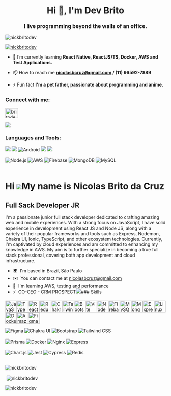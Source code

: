 <h1 align="center">Hi 👋, I'm Dev Brito</h1>
<h3 align="center">I live programming beyond the walls of an office.</h3>

<p align="left"> <img src="https://komarev.com/ghpvc/?username=nickbritodev&label=Profile%20views&color=0e75b6&style=flat" alt="nickbritodev" /> </p>

<p align="left"> <a href="https://github.com/ryo-ma/github-profile-trophy"><img src="https://github-profile-trophy.vercel.app/?username=nickbritodev&theme=nord" alt="nickbritodev" /></a> </p>

- 🌱 I’m currently learning **React Native, ReactJS/TS, Docker, AWS and Test Applications.**

- 📫 How to reach me **nicolasbcruz@gmail.com / (11) 96592-7889**

- ⚡ Fun fact **I'm a pet father, passionate about programming and anime.**

<h3 align="left">Connect with me:</h3>
<p align="left">
<a href="https://linkedin.com/in/britodev" target="blank"><img align="center" src="https://raw.githubusercontent.com/rahuldkjain/github-profile-readme-generator/master/src/images/icons/Social/linked-in-alt.svg" alt="britodev" height="30" width="40" /></a>
</p>

<img align="center" src="https://github-readme-activity-graph.vercel.app/graph?username=nickbritodev&theme=react&hide_border=true&show_icons=true&custom_title=Grafico%20de%20Contribuicao" />

<h3 align="left">Languages and Tools:</h3>
<div align="left">
<img src="https://img.shields.io/badge/React-20232A?style=for-the-badge&logo=react&logoColor=61DAFB"/>
<img src="https://img.shields.io/badge/React_Native-20232A?style=for-the-badge&logo=react&logoColor=61DAFB"/>
<img src="https://img.shields.io/badge/Android-3DDC84?style=for-the-badge&logo=android&logoColor=white" alt="Android">
<img src="https://img.shields.io/badge/JavaScript-F7DF1E?style=for-the-badge&logo=javascript&logoColor=black"/>
<img src="https://img.shields.io/badge/TypeScript-007ACC?style=for-the-badge&logo=typescript&logoColor=white"/>
</div>
<br>
<div align="left">
<img src="https://img.shields.io/badge/Node.js-339933?style=for-the-badge&logo=node.js&logoColor=white" alt="Node.js">
<img src="https://img.shields.io/badge/AWS-232F3E?style=for-the-badge&logo=amazon-aws&logoColor=white" alt="AWS">
<img src="https://img.shields.io/badge/Firebase-FFCA28?style=for-the-badge&logo=firebase&logoColor=black" alt="Firebase">
<img src="https://img.shields.io/badge/MongoDB-47A248?style=for-the-badge&logo=mongodb&logoColor=white" alt="MongoDB">
<img src="https://img.shields.io/badge/MySQL-4479A1?style=for-the-badge&logo=mysql&logoColor=white" alt="MySQL">
</div>
<br>


Hi ![](https://user-images.githubusercontent.com/18350557/176309783-0785949b-9127-417c-8b55-ab5a4333674e.gif)My name is Nicolas Brito da Cruz
=============================================================================================================================================

Full Sack Developer JR
----------------------

I'm a passionate junior full stack developer dedicated to crafting amazing web and mobile experiences. With a strong focus on JavaScript, I have solid experience in development using React JS and Node JS, along with a variety of their popular frameworks and tools such as Express, Nodemon, Chakra UI, Ionic, TypeScript, and other ecosystem technologies. Currently, I'm captivated by cloud experiences and am committed to enhancing my knowledge in AWS. My aim is to further specialize in becoming a true full stack professional, covering both app development and cloud infrastructure.

*   🌍  I'm based in Brazil, São Paulo
*   ✉️  You can contact me at [nicolasbcruz@gmail.com](mailto:nicolasbcruz@gmail.com)
*   🧠  I'm learning AWS, testing and performance
*   ⚡  CO-CEO - CRM PROSPECT<a href="https://www.github.com/NickBritoDev" target="_blank" rel="noreferrer"><img
                  src="https://img.shields.io/github/followers/NickBritoDev?logo=github&style=for-the-badge&color=0891b2&labelColor=1c1917" /></a>### Skills 
<p align="left">
<a href="https://developer.mozilla.org/en-US/docs/Web/JavaScript" target="_blank" rel="noreferrer"><img src="https://raw.githubusercontent.com/danielcranney/readme-generator/main/public/icons/skills/javascript-colored.svg" width="36" height="36" alt="JavaScript" /></a><a href="https://www.typescriptlang.org/" target="_blank" rel="noreferrer"><img src="https://raw.githubusercontent.com/danielcranney/readme-generator/main/public/icons/skills/typescript-colored.svg" width="36" height="36" alt="TypeScript" /></a><a href="https://reactjs.org/" target="_blank" rel="noreferrer"><img src="https://raw.githubusercontent.com/danielcranney/readme-generator/main/public/icons/skills/react-colored.svg" width="36" height="36" alt="React" /></a><a href="https://redux.js.org/" target="_blank" rel="noreferrer"><img src="https://raw.githubusercontent.com/danielcranney/readme-generator/main/public/icons/skills/redux-colored.svg" width="36" height="36" alt="Redux" /></a><a href="https://chakra-ui.com/" target="_blank" rel="noreferrer"><img src="https://raw.githubusercontent.com/danielcranney/readme-generator/main/public/icons/skills/chakra-colored.svg" width="36" height="36" alt="Chakra UI" /></a><a href="https://tailwindcss.com/" target="_blank" rel="noreferrer"><img src="https://raw.githubusercontent.com/danielcranney/readme-generator/main/public/icons/skills/tailwindcss-colored.svg" width="36" height="36" alt="TailwindCSS" /></a><a href="https://getbootstrap.com/" target="_blank" rel="noreferrer"><img src="https://raw.githubusercontent.com/danielcranney/readme-generator/main/public/icons/skills/bootstrap-colored.svg" width="36" height="36" alt="Bootstrap" /></a><a href="https://vitejs.dev/" target="_blank" rel="noreferrer"><img src="https://raw.githubusercontent.com/danielcranney/readme-generator/main/public/icons/skills/vite-colored.svg" width="36" height="36" alt="Vite" /></a><a href="https://nodejs.org/en/" target="_blank" rel="noreferrer"><img src="https://raw.githubusercontent.com/danielcranney/readme-generator/main/public/icons/skills/nodejs-colored.svg" width="36" height="36" alt="NodeJS" /></a><a href="https://firebase.google.com/" target="_blank" rel="noreferrer"><img src="https://raw.githubusercontent.com/danielcranney/readme-generator/main/public/icons/skills/firebase-colored.svg" width="36" height="36" alt="Firebase" /></a><a href="https://www.mysql.com/" target="_blank" rel="noreferrer"><img src="https://raw.githubusercontent.com/danielcranney/readme-generator/main/public/icons/skills/mysql-colored.svg" width="36" height="36" alt="MySQL" /></a><a href="https://www.mongodb.com/" target="_blank" rel="noreferrer"><img src="https://raw.githubusercontent.com/danielcranney/readme-generator/main/public/icons/skills/mongodb-colored.svg" width="36" height="36" alt="MongoDB" /></a><a href="https://expressjs.com/" target="_blank" rel="noreferrer"><img src="https://raw.githubusercontent.com/danielcranney/readme-generator/main/public/icons/skills/express-colored.svg" width="36" height="36" alt="Express" /></a><a href="https://www.linux.org" target="_blank" rel="noreferrer"><img src="https://raw.githubusercontent.com/danielcranney/readme-generator/main/public/icons/skills/linux-colored.svg" width="36" height="36" alt="Linux" /></a><a href="https://www.docker.com/" target="_blank" rel="noreferrer"><img src="https://raw.githubusercontent.com/danielcranney/readme-generator/main/public/icons/skills/docker-colored.svg" width="36" height="36" alt="Docker" /></a><a href="https://aws.amazon.com" target="_blank" rel="noreferrer"><img src="https://raw.githubusercontent.com/danielcranney/readme-generator/main/public/icons/skills/aws-colored.svg" width="36" height="36" alt="Amazon Web Services" /></a><a href="https://www.figma.com/" target="_blank" rel="noreferrer"><img src="https://raw.githubusercontent.com/danielcranney/readme-generator/main/public/icons/skills/figma-colored.svg" width="36" height="36" alt="Figma" /></a>
</p>
                    
           
              
<div align="left">
<img src="https://img.shields.io/badge/Figma-F24E1E?style=for-the-badge&logo=figma&logoColor=white" alt="Figma">
<img src="https://img.shields.io/badge/Chakra_UI-319795?style=for-the-badge&logo=chakra-ui&logoColor=white" alt="Chakra UI">
<img src="https://img.shields.io/badge/Bootstrap-563D7C?style=for-the-badge&logo=bootstrap&logoColor=white" alt="Bootstrap">
<img src="https://img.shields.io/badge/Tailwind_CSS-38B2AC?style=for-the-badge&logo=tailwind-css&logoColor=white" alt="Tailwind CSS">
</div>
<br>
<div align="left">
<img src="https://img.shields.io/badge/Prisma-2D3748?style=for-the-badge&logo=prisma&logoColor=white" alt="Prisma">
<img src="https://img.shields.io/badge/Docker-2496ED?style=for-the-badge&logo=docker&logoColor=white" alt="Docker">
<img src="https://img.shields.io/badge/Nginx-009639?style=for-the-badge&logo=nginx&logoColor=white" alt="Nginx">
<img src="https://img.shields.io/badge/Express-000000?style=for-the-badge&logo=express&logoColor=white" alt="Express">
</div>
<br>
<div align="left">
<img src="https://img.shields.io/badge/Chart.js-FF6384?style=for-the-badge&logo=chart.js&logoColor=white" alt="Chart.js">
<img src="https://img.shields.io/badge/Jest-C21325?style=for-the-badge&logo=jest&logoColor=white" alt="Jest">
<img src="https://img.shields.io/badge/Cypress-17202C?style=for-the-badge&logo=cypress&logoColor=white" alt="Cypress">
<img src="https://img.shields.io/badge/Redis-DC382D?style=for-the-badge&logo=redis&logoColor=white" alt="Redis">
</div>
<br>


<p><img align="center" src="https://github-readme-streak-stats.herokuapp.com/?user=nickbritodev&theme=react" alt="nickbritodev" /></p>
<div>
<p>&nbsp;<img align="center" src="https://github-readme-stats.vercel.app/api?username=nickbritodev&show_icons=true&locale=en&theme=react" alt="nickbritodev" /></p>
<p><img  align="center" src="https://github-readme-stats.vercel.app/api/top-langs?username=nickbritodev&show_icons=true&locale=en&layout=compact&theme=react" alt="nickbritodev" /></p>
</div>




